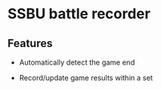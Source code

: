# SSBU battle recorder

## Features

* Automatically detect the game end

* Record/update game results within a set
